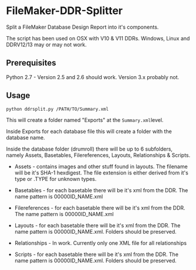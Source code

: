# FileMaker-DDR-Splitter

Split a FileMaker Database Design Report into it's components.

The script has been used on OSX with V10 & V11 DDRs. Windows, Linux and DDRV12/13 may or may not work.

## Prerequisites

Python 2.7 - Version 2.5 and 2.6 should work. Version 3.x probably not.



## Usage

```shell
python ddrsplit.py /PATH/TO/Summary.xml
```
This will create a folder named "Exports" at the ```Summary.xml```level.

Inside Exports for each database file this will create a folder with the database name.

Inside the database folder (drumroll) there will be up to 6 subfolders, namely Assets, Basetables, Filereferences, Layouts, Relationships & Scripts.

+ Assets - contains images and other stuff found in layouts. The filename will be it's SHA-1 hexdigest. The file extension is either derived from it's type or .TYPE for unknown types.

+ Basetables - for each basetable there will be it's xml from the DDR. The name pattern is 00000ID_NAME.xml

+ Filereferences - for each basetable there will be it's xml from the DDR. The name pattern is 00000ID_NAME.xml

+ Layouts - for each basetable there will be it's xml from the DDR. The name pattern is 00000ID_NAME.xml.  Folders should be preserved.

+ Relationships - In work. Currently only one XML file for all relationships

+ Scripts - for each basetable there will be it's xml from the DDR. The name pattern is 00000ID_NAME.xml.  Folders should be preserved.